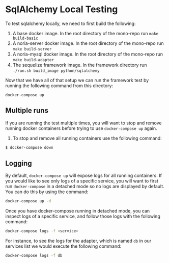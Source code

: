 # SqlAlchemy Local Testing

To test sqlalchemy locally, we need to first build the following:

1. A base docker image. In the root directory of the mono-repo run `make
   build-basic`
2. A noria-server docker image. In the root directory of the mono-repo run `make
   build-server`
3. A noria-mysql docker image. In the root directory of the mono-repo run `make
   build-adapter`
4. The sequelize framework image. In the framework directory run `./run.sh
   build_image python/sqlalchemy`

Now that we have all of that setup we can run the framework test by running the
following command from this directory:
```
docker-compose up
```

## Multiple runs

If you are running the test multiple times, you will want to stop and remove
running docker containers before trying to use `docker-compose up` again.

1. To stop and remove all running containers use the following command:

```sh
$ docker-compose down
```

## Logging

By default, `docker-compose up` will expose logs for all running containers. If
you would like to see only logs of a specific service, you will want to first
run `docker-compose` in a detached mode so no logs are displayed by default. You
can do this by using the command:

```sh
docker-compose up -d
```

Once you have docker-compose running in detached mode, you can inspect logs of a
specific service, and follow those logs with the following command:

```sh
docker-compose logs -f <service>
```

For instance, to see the logs for the adapter, which is named `db` in our
services list we would execute the following command:

```sh
docker-compose logs -f db
```
